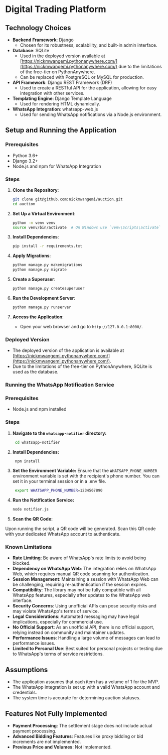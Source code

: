 # Digital Trading Platform

## Technology Choices

- **Backend Framework**: Django
    - Chosen for its robustness, scalability, and built-in admin interface.
- **Database**: SQLite
    - Used in the deployed version available
      at [https://nickmwangemi.pythonanywhere.com/](https://nickmwangemi.pythonanywhere.com/) due to the limitations of
      the free-tier on PythonAnywhere.
    - Can be replaced with PostgreSQL or MySQL for production.
- **API Framework**: Django REST Framework (DRF)
    - Used to create a RESTful API for the application, allowing for easy integration with other services.
- **Templating Engine**: Django Template Language
    - Used for rendering HTML dynamically.
- **WhatsApp Integration**: whatsapp-web.js
    - Used for sending WhatsApp notifications via a Node.js environment.

## Setup and Running the Application

### Prerequisites

- Python 3.6+
- Django 3.2+
- Node.js and npm for WhatsApp Integration

### Steps

1. **Clone the Repository**:
   ```bash
   git clone git@github.com:nickmwangemi/auction.git
   cd auction
   ```

2. **Set Up a Virtual Environment**:
   ```bash
   python -m venv venv
   source venv/bin/activate  # On Windows use `venv\Scripts\activate`
   ```

3. **Install Dependencies**:
   ```bash
   pip install -r requirements.txt
   ```

4. **Apply Migrations**:
   ```bash
   python manage.py makemigrations
   python manage.py migrate
   ```

5. **Create a Superuser**:
   ```bash
   python manage.py createsuperuser
   ```

6. **Run the Development Server**:
   ```bash
   python manage.py runserver
   ```

7. **Access the Application**:
    - Open your web browser and go to `http://127.0.0.1:8000/`.

### Deployed Version

- The deployed version of the application is available
  at [https://nickmwangemi.pythonanywhere.com/](https://nickmwangemi.pythonanywhere.com/).
- Due to the limitations of the free-tier on PythonAnywhere, SQLite is used as the database.

### Running the WhatsApp Notification Service

### Prerequisites

- Node.js and npm installed

### Steps

1. **Navigate to the `whatsapp-notifier` directory:**
   ```bash
    cd whatsapp-notifier
   ```
2. **Install Dependencies:**
    ```bash
     npm install
    ```
3. **Set the Environment Variable:**
   Ensure that the `WHATSAPP_PHONE_NUMBER` environment variable is set with the recipient's phone number. You can set it
   in your terminal session or in a .env file.
   ```bash
    export WHATSAPP_PHONE_NUMBER=1234567890
   ```
4. **Run the Notification Service:**
    ```bash
   node notifier.js
   ```
5. **Scan the QR Code:**

Upon running the script, a QR code will be generated. Scan this QR code with your dedicated WhatsApp account to
authenticate.

### Known Limitations

- **Rate Limiting**: Be aware of WhatsApp's rate limits to avoid being blocked.
- **Dependency on WhatsApp Web**: The integration relies on WhatsApp Web, which requires manual QR code scanning for
  authentication.
- **Session Management**: Maintaining a session with WhatsApp Web can be challenging, requiring re-authentication if the
  session expires.
- **Compatibility**: The library may not be fully compatible with all WhatsApp features, especially after updates to the
  WhatsApp web interface.
- **Security Concerns**: Using unofficial APIs can pose security risks and may violate WhatsApp's terms of service.
- **Legal Considerations**: Automated messaging may have legal implications, especially for commercial use.
- **No Official Support**: As an unofficial API, there is no official support, relying instead on community and
  maintainer updates.
- **Performance Issues**: Handling a large volume of messages can lead to performance issues.
- **Limited to Personal Use**: Best suited for personal projects or testing due to WhatsApp's terms of service
  restrictions.

## Assumptions

- The application assumes that each item has a volume of 1 for the MVP.
- The WhatsApp integration is set up with a valid WhatsApp account and credentials.
- The system time is accurate for determining auction statuses.

## Features Not Fully Implemented

- **Payment Processing**: The settlement stage does not include actual payment processing.
- **Advanced Bidding Features**: Features like proxy bidding or bid increments are not implemented.
- **Previous Price and Volumes**: Not implemented.

```
